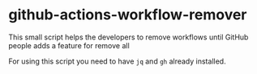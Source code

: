 # github-actions-workflow-remover
This small script helps the developers to remove workflows until GitHub people adds a feature for remove all

For using this script you need to have `jq` and `gh` already installed.
